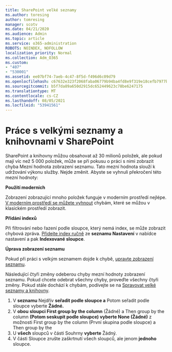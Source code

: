```yaml
---
title: SharePoint velké seznamy
ms.author: toresing
author: tomresing
manager: scotv
ms.date: 04/21/2020
ms.audience: Admin
ms.topic: article
ms.service: o365-administration
ROBOTS: NOINDEX, NOFOLLOW
localization_priority: Normal
ms.collection: Adm_O365
ms.custom:
- "407"
- "530001"
ms.assetid: ee07bf74-7aeb-4c47-8f5d-f496d6c09d79
ms.openlocfilehash: c67632e323f2068faba06779b94ba4fd8e9f319e18cefb7977bd3038ca770210
ms.sourcegitcommit: b5f7da89a650d2915dc652449623c78be6247175
ms.translationtype: MT
ms.contentlocale: cs-CZ
ms.lasthandoff: 08/05/2021
ms.locfileid: "53941561"
---
```

# <a name="work-with-large-lists-and-libraries-in-sharepoint"></a>Práce s velkými seznamy a knihovnami v SharePoint

SharePoint a knihovny můžou obsahovat až 30 milionů položek, ale pokud mají víc než 5 000 položek, může se při pokusu o práci s nimi zobrazit chyba Mezní hodnota zobrazení seznamu. Tato mezní hodnota slouží k udržování výkonu služby. Nejde změnit. Abyste se vyhnuli překročení této mezní hodnoty:

**Použití moderních**

Zobrazení zobrazující mnoho položek funguje v moderním prostředí nejlépe. [V moderním prostředí se můžete vyhnout](https://support.office.com/article/66dac24b-4177-4775-bf50-3d267318caa9) chybám, které se můžou v klasickém prostředí zobrazit.

**Přidání indexů**

Při filtrování nebo řazení podle sloupce, který nemá index, se může zobrazit chybová zpráva. [Přidejte index ručně](https://support.office.com/article/f3f00554-b7dc-44d1-a2ed-d477eac463b0) ze **seznamu Nastavení** v nabídce nastavení a pak **Indexované sloupce**.

**Úprava zobrazení seznamu**

Pokud při práci s velkým seznamem dojde k chybě, [upravte zobrazení seznamu](https://support.office.com/article/15916903-e79a-423f-b4e2-02d37e1ff372).

Následující čtyři změny odeberou chyby mezní hodnoty zobrazení seznamu. Pokud chcete odebrat všechny chyby, proveďte všechny čtyři změny. Pokud stále dochází k chybám, podívejte se na [Spravovat velké seznamy a knihovny](https://support.office.com/article/B8588DAE-9387-48C2-9248-C24122F07C59).

1. V **seznamu** Nejdřív **seřadit podle sloupce a** Potom seřadit podle sloupce vyberte **Žádné.**
2. V **obou** **sloupci First group by the column** (Žádné) a Then group by the column **(Potom seskupit podle sloupce) vyberte None (Žádné)** z možnosti First group by the column (První skupina podle sloupce) a Then group by the
3. U **všech** sloupců v části Souhrny **vyberte** Žádný.
4. V části Sloupce zrušte zaškrtnutí všech sloupců, ale jenom **jednoho** sloupce.

